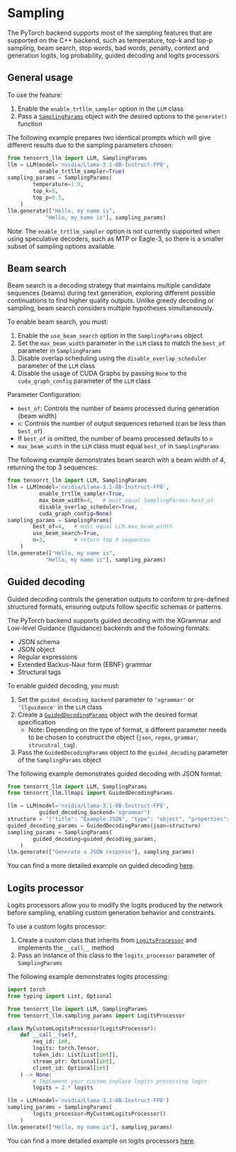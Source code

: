 # Sampling
The PyTorch backend supports most of the sampling features that are supported on the C++ backend, such as temperature, top-k and top-p sampling, beam search, stop words, bad words, penalty, context and generation logits, log probability, guided decoding and logits processors

## General usage

To use the feature:

1. Enable the `enable_trtllm_sampler` option in the `LLM` class
2. Pass a [`SamplingParams`](../../../../tensorrt_llm/sampling_params.py#L125) object with the desired options to the `generate()` function

The following example prepares two identical prompts which will give different results due to the sampling parameters chosen:

```python
from tensorrt_llm import LLM, SamplingParams
llm = LLM(model='nvidia/Llama-3.1-8B-Instruct-FP8',
          enable_trtllm_sampler=True)
sampling_params = SamplingParams(
        temperature=1.0,
        top_k=8,
        top_p=0.5,
    )
llm.generate(["Hello, my name is",
            "Hello, my name is"], sampling_params)
```

Note: The `enable_trtllm_sampler` option is not currently supported when using speculative decoders, such as MTP or Eagle-3, so there is a smaller subset of sampling options available.

## Beam search

Beam search is a decoding strategy that maintains multiple candidate sequences (beams) during text generation, exploring different possible continuations to find higher quality outputs. Unlike greedy decoding or sampling, beam search considers multiple hypotheses simultaneously.

To enable beam search, you must:

1. Enable the `use_beam_search` option in the `SamplingParams` object
2. Set the `max_beam_width` parameter in the `LLM` class to match the `best_of` parameter in `SamplingParams`
3. Disable overlap scheduling using the `disable_overlap_scheduler` parameter of the `LLM` class
4. Disable the usage of CUDA Graphs by passing `None` to the `cuda_graph_config` parameter of the `LLM` class

Parameter Configuration:
- `best_of`: Controls the number of beams processed during generation (beam width)
- `n`: Controls the number of output sequences returned (can be less than `best_of`)
- If `best_of` is omitted, the number of beams processed defaults to `n`
- `max_beam_width` in the `LLM` class must equal `best_of` in `SamplingParams`

The following example demonstrates beam search with a beam width of 4, returning the top 3 sequences:

```python
from tensorrt_llm import LLM, SamplingParams
llm = LLM(model='nvidia/Llama-3.1-8B-Instruct-FP8',
          enable_trtllm_sampler=True,
          max_beam_width=4,   # must equal SamplingParams.best_of
          disable_overlap_scheduler=True,
          cuda_graph_config=None)
sampling_params = SamplingParams(
        best_of=4,   # must equal LLM.max_beam_width
        use_beam_search=True,
        n=3,         # return top 3 sequences
    )
llm.generate(["Hello, my name is",
            "Hello, my name is"], sampling_params)
```

## Guided decoding

Guided decoding controls the generation outputs to conform to pre-defined structured formats, ensuring outputs follow specific schemas or patterns.

The PyTorch backend supports guided decoding with the XGrammar and Low-level Guidance (llguidance) backends and the following formats:
- JSON schema
- JSON object
- Regular expressions
- Extended Backus-Naur form (EBNF) grammar
- Structural tags

To enable guided decoding, you must:

1. Set the `guided_decoding_backend` parameter to `'xgrammar'` or `'llguidance'` in the `LLM` class
2. Create a [`GuidedDecodingParams`](../../../../tensorrt_llm/sampling_params.py#L14) object with the desired format specification
    * Note: Depending on the type of format, a different parameter needs to be chosen to construct the object (`json`, `regex`, `grammar`, `strucutral_tag`).
3. Pass the `GuidedDecodingParams` object to the `guided_decoding` parameter of the `SamplingParams` object

The following example demonstrates guided decoding with JSON format:

```python
from tensorrt_llm import LLM, SamplingParams
from tensorrt_llm.llmapi import GuidedDecodingParams

llm = LLM(model='nvidia/Llama-3.1-8B-Instruct-FP8',
          guided_decoding_backend='xgrammar')
structure = '{"title": "Example JSON", "type": "object", "properties": {...}}'
guided_decoding_params = GuidedDecodingParams(json=structure)
sampling_params = SamplingParams(
        guided_decoding=guided_decoding_params,
    )
llm.generate(["Generate a JSON response"], sampling_params)
```

You can find a more detailed example on guided decoding [here](../../../../examples/llm-api/llm_guided_decoding.py).

## Logits processor

Logits processors allow you to modify the logits produced by the network before sampling, enabling custom generation behavior and constraints.

To use a custom logits processor:

1. Create a custom class that inherits from [`LogitsProcessor`](../../../../tensorrt_llm/sampling_params.py#L48) and implements the `__call__` method
2. Pass an instance of this class to the `logits_processor` parameter of `SamplingParams`

The following example demonstrates logits processing:

```python
import torch
from typing import List, Optional

from tensorrt_llm import LLM, SamplingParams
from tensorrt_llm.sampling_params import LogitsProcessor

class MyCustomLogitsProcessor(LogitsProcessor):
    def __call__(self,
        req_id: int,
        logits: torch.Tensor,
        token_ids: List[List[int]],
        stream_ptr: Optional[int],
        client_id: Optional[int]
    ) -> None:
        # Implement your custom inplace logits processing logic
        logits = 2 * logits

llm = LLM(model='nvidia/Llama-3.1-8B-Instruct-FP8')
sampling_params = SamplingParams(
        logits_processor=MyCustomLogitsProcessor()
    )
llm.generate(["Hello, my name is"], sampling_params)
```

You can find a more detailed example on logits processors [here](../../../../examples/llm-api/llm_logits_processor.py).

